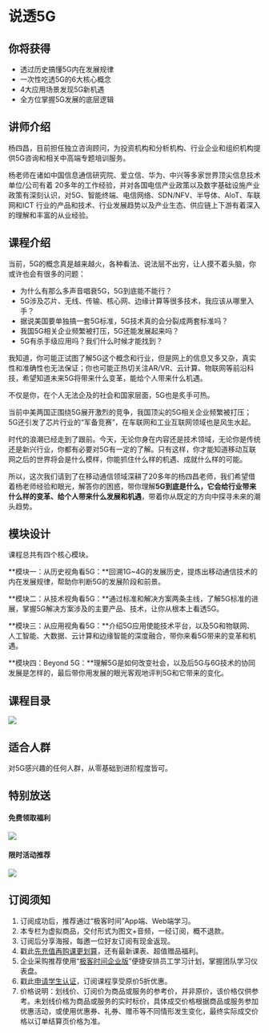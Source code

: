 # 说透5G

## 你将获得

*   透过历史搞懂5G内在发展规律
*   一次性吃透5G的6大核心概念
*   4大应用场景发现5G新机遇
*   全方位掌握5G发展的底层逻辑

  

## 讲师介绍

杨四昌，目前担任独立咨询顾问，为投资机构和分析机构、行业企业和组织机构提供5G咨询和相关中高端专题培训服务。

杨老师在诸如中国信息通信研究院、爱立信、华为、中兴等多家世界顶尖信息技术单位/公司有着 20多年的工作经验，并对各国电信产业政策以及数字基础设施产业政策有深刻认识，对5G、智能终端、电信网络、SDN/NFV、半导体、AIoT、车联网和ICT 行业的产品和技术、行业发展趋势以及产业生态、供应链上下游有着深入的理解和丰富的从业经验。

  

## 课程介绍

当前，5G的概念真是越来越火，各种看法、说法层不出穷，让人摸不着头脑，你或许也会有很多的问题：

*   为什么有那么多声音唱衰5G，5G到底能不能行？
*   5G涉及芯片、无线、传输、核心网、边缘计算等很多技术，我应该从哪里入手？
*   据说美国要单独搞一套5G标准，5G技术真的会分裂成两套标准吗？
*   我国5G相关企业频繁被打压，5G还能发展起来吗？
*   5G有杀手级应用吗？我们什么时候才能找到？

我知道，你可能正试图了解5G这个概念和行业，但是网上的信息又多又杂，真实性和准确性也无法保证；你也可能正热切关注AR/VR、云计算、物联网等前沿科技，希望知道未来5G将带来什么变革，能给个人带来什么机遇。

不仅是你，在个人无法企及的社会和国家层面，5G也是炙手可热。

当前中美两国正围绕5G展开激烈的竞争，我国顶尖的5G相关企业频繁被打压；5G还引发了芯片行业的“军备竞赛”，在车联网和工业互联网领域也是风生水起。

时代的浪潮已经走到了跟前。今天，无论你身在内容还是技术领域，无论你是传统还是新兴行业，你都有必要对5G有一定的了解。只有这样，你才能知道移动互联网之后的世界将会是什么模样，你能抓住什么样的机遇、成就什么样的可能。

所以，这次我们请到了在移动通信领域深耕了20多年的杨四昌老师，我们希望借着杨老师经验和眼光，解答你的困惑，带你理解**5G到底是什么，它会给行业带来什么样的变革、给个人带来什么发展和机遇**，带着你从既定的方向中探寻未来的潮头趋势。

## 模块设计

课程总共有四个核心模块。

**模块一：从历史视角看5G：**回溯1G~4G的发展历史，提炼出移动通信技术的内在发展规律，帮助你判断5G的发展阶段和前景。

**模块二：从技术视角看5G：**通过标准和解决方案两条主线，了解5G标准的进展，掌握5G解决方案涉及的主要产品、技术，让你从根本上看透5G。

**模块三：从应用视角看5G：**介绍5G应用使能技术平台，以及5G和物联网、人工智能、大数据、云计算和边缘智能的深度融合，带你来看5G带来的变革和机遇。

**模块四：Beyond 5G：**理解5G是如何改变社会，以及后5G与6G技术的协同发展是怎样的，最后带你用发展的眼光客观地评判5G和它带来的变化。

  

## 课程目录

![](https://static001.geekbang.org/resource/image/14/ef/14eddde47ayy0504f16eb6b8fb1a33ef.jpeg)

  

## 适合人群

对5G感兴趣的任何人群，从零基础到进阶程度皆可。

  

## 特别放送

#### 免费领取福利

[![](https://static001.geekbang.org/resource/image/b0/9b/b01d6e3d17b9708b70b81ce043e4e69b.jpg?wh=1035x360)](https://u.geekbang.org/subject/intro/1000861?utm_source=zhuanlanxiangqingye&utm_medium=app&utm_term=appzhuanlanxiangqingye&gk_cus_user_wechat=university)  
  

#### 限时活动推荐

[![](https://static001.geekbang.org/resource/image/67/a0/6720f5d50b4b38abbf867facdef728a0.png?wh=1035x360)](https://shop18793264.m.youzan.com/wscgoods/detail/2fmoej9krasag5p?dc_ps=2913145716543073286.200001)

  

## 订阅须知

1.  订阅成功后，推荐通过“极客时间”App端、Web端学习。
2.  本专栏为虚拟商品，交付形式为图文+音频，一经订阅，概不退款。
3.  订阅后分享海报，每邀一位好友订阅有现金返现。
4.  戳此[先充值再购课更划算](https://shop18793264.m.youzan.com/wscgoods/detail/2fmoej9krasag5p?scan=1&activity=none&from=kdt&qr=directgoods_1541158976&shopAutoEnter=1)，还有最新课表、超值赠品福利。
5.  企业采购推荐使用“[极客时间企业版](https://b.geekbang.org/?utm_source=geektime&utm_medium=columnintro&utm_campaign=newregister&gk_source=2021020901_gkcolumnintro_newregister)”便捷安排员工学习计划，掌握团队学习仪表盘。
6.  戳此[申请学生认证](https://promo.geekbang.org/activity/student-certificate?utm_source=geektime&utm_medium=caidanlan1)，订阅课程享受原价5折优惠。
7.  价格说明：划线价、订阅价为商品或服务的参考价，并非原价，该价格仅供参考。未划线价格为商品或服务的实时标价，具体成交价格根据商品或服务参加优惠活动，或使用优惠券、礼券、赠币等不同情形发生变化，最终实际成交价格以订单结算页价格为准。
